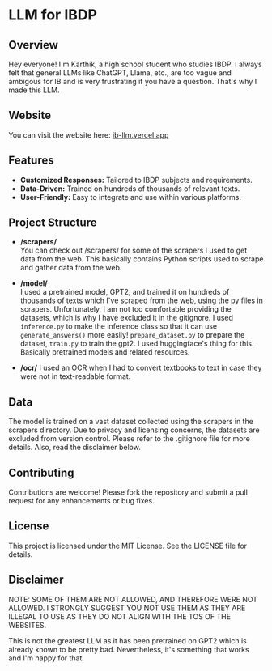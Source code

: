 # LLM for IBDP

## Overview
Hey everyone! I'm Karthik, a high school student who studies IBDP. I always felt that general LLMs like ChatGPT, Llama, etc., are too vague and ambigous for IB and is very frustrating if you have a question. That's why I made this LLM.

## Website
You can visit the website here: [ib-llm.vercel.app](https://ibllm.vercel.app)

## Features
- **Customized Responses:** Tailored to IBDP subjects and requirements.
- **Data-Driven:** Trained on hundreds of thousands of relevant texts.
- **User-Friendly:** Easy to integrate and use within various platforms.

## Project Structure
- **/scrapers/**  
  You can check out /scrapers/ for some of the scrapers I used to get data from the web. This basically contains Python scripts used to scrape and gather data from the web.

- **/model/**  
  I used a pretrained model, GPT2, and trained it on hundreds of thousands of texts which I've scraped from the web, using the py files in scrapers. Unfortunately, I am not too comfortable providing the datasets, which is why I have excluded it in the gitignore. I used `inference.py` to make the inference class so that it can use `generate_answers()` more easily! `prepare_dataset.py` to prepare the dataset, `train.py` to train the gpt2. I used huggingface's thing for this. Basically pretrained models and related resources.

- **/ocr/**
  I used an OCR when I had to convert textbooks to text in case they were not in text-readable format.

## Data
The model is trained on a vast dataset collected using the scrapers in the scrapers directory. Due to privacy and licensing concerns, the datasets are excluded from version control. Please refer to the .gitignore file for more details. Also, read the disclaimer below.

## Contributing
Contributions are welcome! Please fork the repository and submit a pull request for any enhancements or bug fixes.

## License
This project is licensed under the MIT License. See the LICENSE file for details.

## Disclaimer
NOTE: SOME OF THEM ARE NOT ALLOWED, AND THEREFORE WERE NOT ALLOWED. I STRONGLY SUGGEST YOU NOT USE THEM AS THEY ARE ILLEGAL TO USE AS THEY DO NOT ALIGN WITH THE TOS OF THE WEBSITES.

This is not the greatest LLM as it has been pretrained on GPT2 which is already known to be pretty bad. Nevertheless, it's something that works and I'm happy for that.